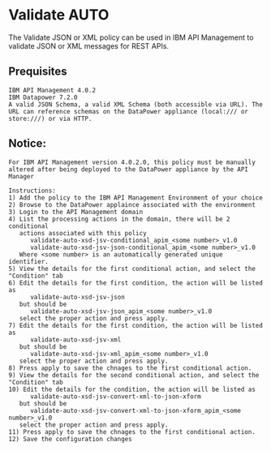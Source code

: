 # Validate AUTO

The Validate JSON or XML policy can be used in IBM API Management to validate 
JSON or XML messages for REST APIs.

## Prequisites

    IBM API Management 4.0.2
    IBM Datapower 7.2.0
    A valid JSON Schema, a valid XML Schema (both accessible via URL). The URL can reference schemas on the DataPower appliance (local:/// or store:///) or via HTTP.


## Notice:

    For IBM API Management version 4.0.2.0, this policy must be manually 
    altered after being deployed to the DataPower appliance by the API Manager
    
    Instructions:
    1) Add the policy to the IBM API Management Environment of your choice
    2) Browse to the DataPower applaince associated with the environment
    3) Login to the API Management domain
    4) List the processing actions in the domain, there will be 2 conditional 
       actions associated with this policy 
          validate-auto-xsd-jsv-conditional_apim_<some number>_v1.0
          validate-auto-xsd-jsv-json-conditional_apim_<some number>_v1.0
       Where <some number> is an automatically generated unique identifier.
    5) View the details for the first conditional action, and select the "Condition" tab
    6) Edit the details for the first condition, the action will be listed as 
          validate-auto-xsd-jsv-json  
       but should be 
          validate-auto-xsd-jsv-json_apim_<some number>_v1.0
       select the proper action and press apply.
    7) Edit the details for the first condition, the action will be listed as 
          validate-auto-xsd-jsv-xml  
       but should be 
          validate-auto-xsd-jsv-xml_apim_<some number>_v1.0
       select the proper action and press apply.
    8) Press apply to save the chnages to the first conditional action.   
    9) View the details for the second conditional action, and select the "Condition" tab       
    10) Edit the details for the condition, the action will be listed as 
          validate-auto-xsd-jsv-convert-xml-to-json-xform
       but should be 
          validate-auto-xsd-jsv-convert-xml-to-json-xform_apim_<some number>_v1.0
       select the proper action and press apply.
    11) Press apply to save the chnages to the first conditional action.   
    12) Save the configuration changes
       
```
